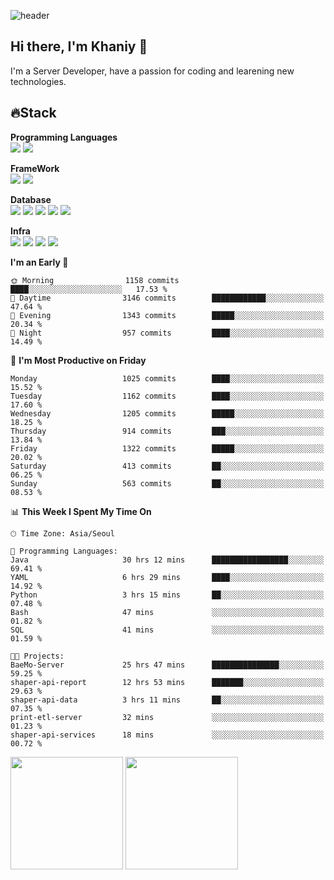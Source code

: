 ![header](https://capsule-render.vercel.app/api?type=soft&text=Welcome!&color=auto&height=200&section=header&fontSize=70)

## Hi there, I'm Khaniy 👋
I'm a Server Developer, have a passion for coding and learening new technologies.
<!-- <br> 📫 Email : kangh1596@gmail.com 
<br> 📝 Blog  : khan03.tistory.com/
<br> <img src="https://img.shields.io/badge/Email-222222?style=for-the-badge&logo=Gmail&logoColor=white">
<br> <img src="https://img.shields.io/badge/Blog -222222?style=for-the-badge&logo=Tistory&logoColor=white">
[hank0302's Blog](https://khan03.tistory.com/)
-->
## 🔥Stack 

**Programming Languages** <br>
 <img src="https://img.shields.io/badge/JAVA-E6522C?style=for-the-badge&logo=Java&logoColor=white">
 <img src="https://img.shields.io/badge/Python-3776AB?style=for-the-badge&logo=python&logoColor=white">

**FrameWork** <br>
<img src="https://img.shields.io/badge/SpringBoot-6DB33F?style=for-the-badge&logo=SpringBoot&logoColor=white">
<img src="https://img.shields.io/badge/FastAPI-009688?style=for-the-badge&logo=FastAPI&logoColor=white">

**Database** <br>
<img src="https://img.shields.io/badge/MySQL-4479A1?style=for-the-badge&logo=MySQL&logoColor=white">
<img src="https://img.shields.io/badge/MariaDB-003545?style=for-the-badge&logo=MariaDB&logoColor=white">
<img src="https://img.shields.io/badge/MongoDB-47A248?style=for-the-badge&logo=MongoDB&logoColor=white">
<img src="https://img.shields.io/badge/Redis-DC382D?style=for-the-badge&logo=Redis&logoColor=white">
<img src="https://img.shields.io/badge/PostgreSQL-4169E1?style=for-the-badge&logo=PostgreSQL&logoColor=white">

**Infra** <br>
<img src="https://img.shields.io/badge/Docker-2496ED?style=for-the-badge&logo=Docker&logoColor=white">
<img src="https://img.shields.io/badge/Kubernetes-326CE5?style=for-the-badge&logo=Kubernetes&logoColor=white">
<img src="https://img.shields.io/badge/Prometheus-E6522C?style=for-the-badge&logo=prometheus&logoColor=white">
<img src="https://img.shields.io/badge/Grafana-F46800?style=for-the-badge&logo=grafana&logoColor=white">

<!--START_SECTION:waka-->
**I'm an Early 🐤** 

```text
🌞 Morning                1158 commits        ████░░░░░░░░░░░░░░░░░░░░░   17.53 % 
🌆 Daytime                3146 commits        ████████████░░░░░░░░░░░░░   47.64 % 
🌃 Evening                1343 commits        █████░░░░░░░░░░░░░░░░░░░░   20.34 % 
🌙 Night                  957 commits         ████░░░░░░░░░░░░░░░░░░░░░   14.49 % 
```
📅 **I'm Most Productive on Friday** 

```text
Monday                   1025 commits        ████░░░░░░░░░░░░░░░░░░░░░   15.52 % 
Tuesday                  1162 commits        ████░░░░░░░░░░░░░░░░░░░░░   17.60 % 
Wednesday                1205 commits        █████░░░░░░░░░░░░░░░░░░░░   18.25 % 
Thursday                 914 commits         ███░░░░░░░░░░░░░░░░░░░░░░   13.84 % 
Friday                   1322 commits        █████░░░░░░░░░░░░░░░░░░░░   20.02 % 
Saturday                 413 commits         ██░░░░░░░░░░░░░░░░░░░░░░░   06.25 % 
Sunday                   563 commits         ██░░░░░░░░░░░░░░░░░░░░░░░   08.53 % 
```


📊 **This Week I Spent My Time On** 

```text
🕑︎ Time Zone: Asia/Seoul

💬 Programming Languages: 
Java                     30 hrs 12 mins      █████████████████░░░░░░░░   69.41 % 
YAML                     6 hrs 29 mins       ████░░░░░░░░░░░░░░░░░░░░░   14.92 % 
Python                   3 hrs 15 mins       ██░░░░░░░░░░░░░░░░░░░░░░░   07.48 % 
Bash                     47 mins             ░░░░░░░░░░░░░░░░░░░░░░░░░   01.82 % 
SQL                      41 mins             ░░░░░░░░░░░░░░░░░░░░░░░░░   01.59 % 

🐱‍💻 Projects: 
BaeMo-Server             25 hrs 47 mins      ███████████████░░░░░░░░░░   59.25 % 
shaper-api-report        12 hrs 53 mins      ███████░░░░░░░░░░░░░░░░░░   29.63 % 
shaper-api-data          3 hrs 11 mins       ██░░░░░░░░░░░░░░░░░░░░░░░   07.35 % 
print-etl-server         32 mins             ░░░░░░░░░░░░░░░░░░░░░░░░░   01.23 % 
shaper-api-services      18 mins             ░░░░░░░░░░░░░░░░░░░░░░░░░   00.72 % 
```


<!--END_SECTION:waka-->
<p>
  <img height="180em" src="https://github-readme-stats-khaniys-projects.vercel.app/api?username=khaniy&show_icons=true&include_all_commits=true&theme=dracula">
  <img height="180em" src="https://github-readme-stats-khaniys-projects.vercel.app/api/top-langs?username=khaniy&layout=compact&theme=dracula">
</p>

